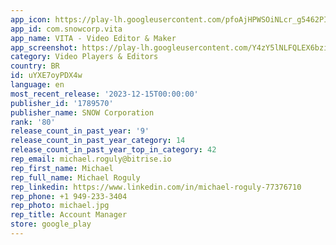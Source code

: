 ```yaml
---
app_icon: https://play-lh.googleusercontent.com/pfoAjHPWSOiNLcr_g5462PILrnw68KttWMLwJjdREl0CDDnlVNUPWjJb5ilK3OrjXMY
app_id: com.snowcorp.vita
app_name: VITA - Video Editor & Maker
app_screenshot: https://play-lh.googleusercontent.com/Y4zY5lNLFQLEX6bziA8uS6bF5iIoN6nXspkQwFKtlgz_lqtiO5WbMYZg0FzG9jql1w
category: Video Players & Editors
country: BR
id: uYXE7oyPDX4w
language: en
most_recent_release: '2023-12-15T00:00:00'
publisher_id: '1789570'
publisher_name: SNOW Corporation
rank: '80'
release_count_in_past_year: '9'
release_count_in_past_year_category: 14
release_count_in_past_year_top_in_category: 42
rep_email: michael.roguly@bitrise.io
rep_first_name: Michael
rep_full_name: Michael Roguly
rep_linkedin: https://www.linkedin.com/in/michael-roguly-77376710
rep_phone: +1 949-233-3404
rep_photo: michael.jpg
rep_title: Account Manager
store: google_play
---
```

